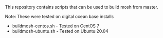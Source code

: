 This repository contains scripts that can be used to build mosh from master.

Note: These were tested on digital ocean base installs

- buildmosh-centos.sh - Tested on CentOS 7
- buildmosh-ubuntu.sh - Tested on Ubuntu 20.04

